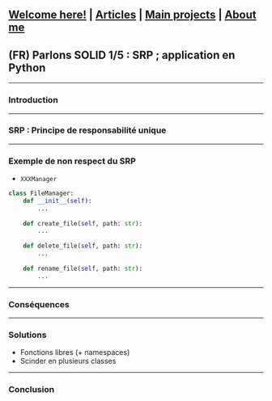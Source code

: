 ## [Welcome here!](https://vpenando.github.io) | [Articles](https://vpenando.github.io/articles.html) | [Main projects](https://vpenando.github.io/projects.html) | [About me](https://vpenando.github.io/about.html)

## (FR) Parlons SOLID 1/5 : SRP ; application en Python

---

### Introduction

---

### SRP : Principe de responsabilité unique

---

### Exemple de non respect du SRP
* `XXXManager`

```py
class FileManager:
    def __init__(self):
        ...
        
    def create_file(self, path: str):
        ...
        
    def delete_file(self, path: str):
        ...
        
    def rename_file(self, path: str):
        ...
```

---

### Conséquences

---

### Solutions
* Fonctions libres (+ namespaces)
* Scinder en plusieurs classes

---

### Conclusion
